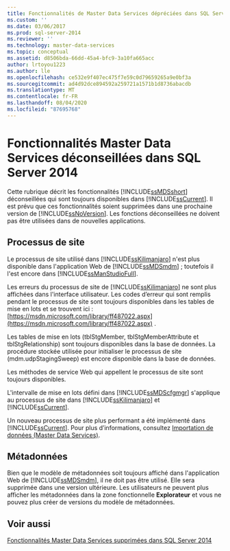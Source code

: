 ```yaml
---
title: Fonctionnalités de Master Data Services dépréciées dans SQL Server 2014 | Microsoft Docs
ms.custom: ''
ms.date: 03/06/2017
ms.prod: sql-server-2014
ms.reviewer: ''
ms.technology: master-data-services
ms.topic: conceptual
ms.assetid: d8506bda-66dd-45a4-bfc9-3a10fa665acc
author: lrtoyou1223
ms.author: lle
ms.openlocfilehash: ce532e9f407ec475f7e59c0d79659265a9e0bf3a
ms.sourcegitcommit: ad4d92dce894592a259721a1571b1d8736abacdb
ms.translationtype: MT
ms.contentlocale: fr-FR
ms.lasthandoff: 08/04/2020
ms.locfileid: "87695768"
---
```

# <a name="deprecated-master-data-services-features-in-sql-server-2014"></a>Fonctionnalités Master Data Services déconseillées dans SQL Server 2014
  Cette rubrique décrit les fonctionnalités [!INCLUDE[ssMDSshort](../includes/ssmdsshort-md.md)] déconseillées qui sont toujours disponibles dans [!INCLUDE[ssCurrent](../includes/sscurrent-md.md)]. Il est prévu que ces fonctionnalités soient supprimées dans une prochaine version de [!INCLUDE[ssNoVersion](../includes/ssnoversion-md.md)]. Les fonctions déconseillées ne doivent pas être utilisées dans de nouvelles applications.  
  
## <a name="staging-process"></a>Processus de site  
 Le processus de site utilisé dans [!INCLUDE[ssKilimanjaro](../includes/sskilimanjaro-md.md)] n'est plus disponible dans l'application Web de [!INCLUDE[ssMDSmdm](../includes/ssmdsmdm-md.md)] ; toutefois il l'est encore dans [!INCLUDE[ssManStudioFull](../includes/ssmanstudiofull-md.md)].  
  
 Les erreurs du processus de site de [!INCLUDE[ssKilimanjaro](../includes/sskilimanjaro-md.md)] ne sont plus affichées dans l'interface utilisateur. Les codes d’erreur qui sont remplis pendant le processus de site sont toujours disponibles dans les tables de mise en lots et se trouvent ici : [https://msdn.microsoft.com/library/ff487022.aspx](https://msdn.microsoft.com/library/ff487022.aspx) .  
  
 Les tables de mise en lots (tblStgMember, tblStgMemberAttribute et tblStgRelationship) sont toujours disponibles dans la base de données. La procédure stockée utilisée pour initialiser le processus de site (mdm.udpStagingSweep) est encore disponible dans la base de données.  
  
 Les méthodes de service Web qui appellent le processus de site sont toujours disponibles.  
  
 L'intervalle de mise en lots défini dans [!INCLUDE[ssMDScfgmgr](../includes/ssmdscfgmgr-md.md)] s'applique au processus de site dans [!INCLUDE[ssKilimanjaro](../includes/sskilimanjaro-md.md)] et [!INCLUDE[ssCurrent](../includes/sscurrent-md.md)].  
  
 Un nouveau processus de site plus performant a été implémenté dans [!INCLUDE[ssCurrent](../includes/sscurrent-md.md)]. Pour plus d’informations, consultez [Importation de données &#40;Master Data Services&#41;](overview-importing-data-from-tables-master-data-services.md).  
  
## <a name="metadata"></a>Métadonnées  
 Bien que le modèle de métadonnées soit toujours affiché dans l'application Web de [!INCLUDE[ssMDSmdm](../includes/ssmdsmdm-md.md)], il ne doit pas être utilisé. Elle sera supprimée dans une version ultérieure. Les utilisateurs ne peuvent plus afficher les métadonnées dans la zone fonctionnelle **Explorateur** et vous ne pouvez plus créer de versions du modèle de métadonnées.  
  
## <a name="see-also"></a>Voir aussi  
 [Fonctionnalités Master Data Services supprimées dans SQL Server 2014](discontinued-master-data-services-features.md)  
  
  
